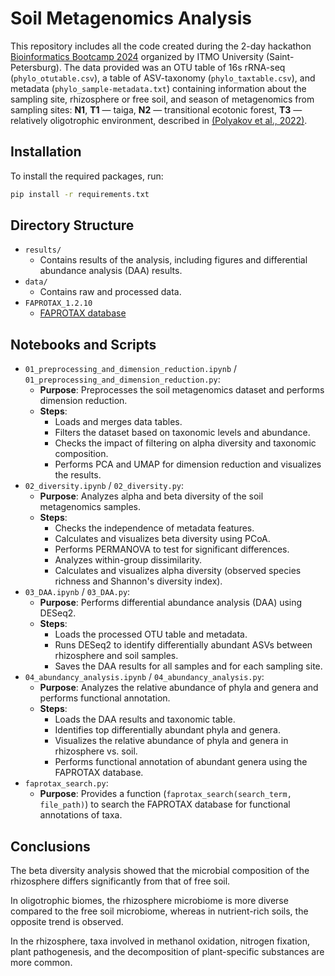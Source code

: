 # Soil Metagenomics Analysis

This repository includes all the code created during the 2-day hackathon [Bioinformatics Bootcamp 2024](https://pish.itmo.ru/genomics-bootcamp) organized by ITMO University (Saint-Petersburg). The data provided was an OTU table of 16s rRNA-seq (`phylo_otutable.csv`), a table of ASV-taxonomy (`phylo_taxtable.csv`), and metadata (`phylo_sample-metadata.txt`) containing information about the sampling site, rhizosphere or free soil, and season of metagenomics from sampling sites: **N1**, **T1** — taiga, **N2** — transitional ecotonic forest, **T3** — relatively oligotrophic environment, described in [(Polyakov et al., 2022)](https://www.mdpi.com/2073-4395/12/8/1760).


## Installation

To install the required packages, run:

```bash
pip install -r requirements.txt
```

## Directory Structure
- `results/`
  - Contains results of the analysis, including figures and differential abundance analysis (DAA) results.
- `data/`
  - Contains raw and processed data.
- `FAPROTAX_1.2.10`
  - [FAPROTAX database](http://www.loucalab.com/archive/FAPROTAX/lib/php/index.php?section=Home)

## Notebooks and Scripts
- `01_preprocessing_and_dimension_reduction.ipynb` / `01_preprocessing_and_dimension_reduction.py`:
  - **Purpose**: Preprocesses the soil metagenomics dataset and performs dimension reduction.
  - **Steps**:
    - Loads and merges data tables.
    - Filters the dataset based on taxonomic levels and abundance.
    - Checks the impact of filtering on alpha diversity and taxonomic composition.
    - Performs PCA and UMAP for dimension reduction and visualizes the results.
- `02_diversity.ipynb` / `02_diversity.py`:
  - **Purpose**: Analyzes alpha and beta diversity of the soil metagenomics samples.
  - **Steps**:
    - Checks the independence of metadata features.
    - Calculates and visualizes beta diversity using PCoA.
    - Performs PERMANOVA to test for significant differences.
    - Analyzes within-group dissimilarity.
    - Calculates and visualizes alpha diversity (observed species richness and Shannon's diversity index).
- `03_DAA.ipynb` / `03_DAA.py`:
  - **Purpose**: Performs differential abundance analysis (DAA) using DESeq2.
  - **Steps**:
    - Loads the processed OTU table and metadata.
    - Runs DESeq2 to identify differentially abundant ASVs between rhizosphere and soil samples.
    - Saves the DAA results for all samples and for each sampling site.
- `04_abundancy_analysis.ipynb` / `04_abundancy_analysis.py`:
  - **Purpose**: Analyzes the relative abundance of phyla and genera and performs functional annotation.
  - **Steps**:
    - Loads the DAA results and taxonomic table.
    - Identifies top differentially abundant phyla and genera.
    - Visualizes the relative abundance of phyla and genera in rhizosphere vs. soil.
    - Performs functional annotation of abundant genera using the FAPROTAX database.
- `faprotax_search.py`:
  - **Purpose**: Provides a function (`faprotax_search(search_term, file_path)`) to search the FAPROTAX database for functional annotations of taxa.

## Conclusions

The beta diversity analysis showed that the microbial composition of the rhizosphere differs significantly from that of free soil.

In oligotrophic biomes, the rhizosphere microbiome is more diverse compared to the free soil microbiome, whereas in nutrient-rich soils, the opposite trend is observed.

In the rhizosphere, taxa involved in methanol oxidation, nitrogen fixation, plant pathogenesis, and the decomposition of plant-specific substances are more common.
